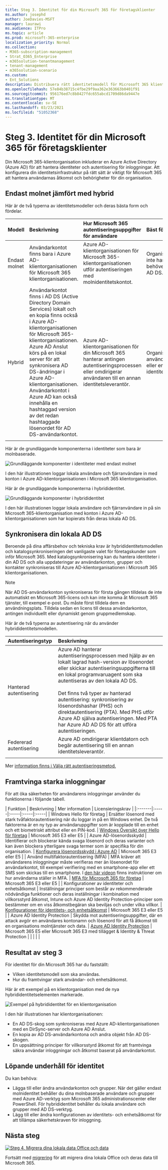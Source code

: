 ```yaml
---
title: Steg 3. Identitet för din Microsoft 365 för företagsklienter
ms.author: josephd
author: JoeDavies-MSFT
manager: laurawi
ms.audience: ITPro
ms.topic: article
ms.prod: microsoft-365-enterprise
localization_priority: Normal
ms.collection:
- M365-subscription-management
- Strat_O365_Enterprise
- m365solution-tenantmanagement
- tenant-management
- m365solution-scenario
ms.custom:
- Ent_Solutions
description: Distribuera rätt identitetsmodell för Microsoft 365 klientorganisation och framtvinga starka användar inloggningar.
ms.openlocfilehash: 57e84b38715c4fbe29f9aa362e363663b0401f91
ms.sourcegitcommit: 956176ed7c8b8427fdc655abcd1709d86da9447e
ms.translationtype: MT
ms.contentlocale: sv-SE
ms.lasthandoff: 03/23/2021
ms.locfileid: "51052368"
---
```

# <a name="step-3-identity-for-your-microsoft-365-for-enterprise-tenants"></a>Steg 3. Identitet för din Microsoft 365 för företagsklienter

Din Microsoft 365-klientorganisation inkluderar en Azure Active Directory (Azure AD) för att hantera identiteter och autentisering för inloggningar. Att konfigurera din identitetsinfrastruktur på rätt sätt är viktigt för Microsoft 365 att hantera användarnas åtkomst och behörigheter för din organisation.

## <a name="cloud-only-vs-hybrid"></a>Endast molnet jämfört med hybrid

Här är de två typerna av identitetsmodeller och deras bästa form och fördelar.


| Modell | Beskrivning | Hur Microsoft 365 autentiseringsuppgifter för användare | Bäst för | Största förmånen |
|:-------|:-----|:-----|:-----|:-----|
| Endast molnet | Användarkontot finns bara i Azure AD-klientorganisationen för Microsoft 365 klientorganisationen. | Azure AD-klientorganisationen för Microsoft 365-klientorganisationen utför autentiseringen med molnidentitetskontot. | Organisationer som inte har eller behöver en lokal AD DS. | Enkel att använda. Inga extra katalogverktyg eller servrar krävs. |
| Hybrid |  Användarkontot finns i AD DS (Active Directory Domain Services) lokalt och en kopia finns också i Azure AD-klientorganisationen för Microsoft 365-klientorganisationen. Azure AD Anslut körs på en lokal server för att synkronisera AD DS-ändringar i Azure AD-klientorganisationen. Användarkontot i Azure AD kan också innehålla en hashtaggad version av det redan hashtaggade lösenordet för AD DS-användarkontot. | Azure AD-klientorganisationen för din Microsoft 365 hanterar antingen autentiseringsprocessen eller omdirigerar användaren till en annan identitetsleverantör. | Organisationer som använder AD DS eller en annan identitetsleverantör. | Användarna kan använda samma autentiseringsuppgifter när de använder lokala eller molnbaserade resurser. |
||||||

Här är de grundläggande komponenterna i identiteter som bara är molnbaserade.
 
![Grundläggande komponenter i identiteter med endast molnet](../media/about-microsoft-365-identity/cloud-only-identity.png)

I den här illustrationen loggar lokala användare och fjärranvändare in med konton i Azure AD-klientorganisationen i Microsoft 365 klientorganisation.

Här är de grundläggande komponenterna i hybrididentitet.

![Grundläggande komponenter i hybrididentitet](../media/about-microsoft-365-identity/hybrid-identity.png)

I den här illustrationen loggar lokala användare och fjärranvändare in på sin Microsoft 365-klientorganisation med konton i Azure AD-klientorganisationen som har kopierats från deras lokala AD DS.

## <a name="synchronizing-your-on-premises-ad-ds"></a>Synkronisera din lokala AD DS

Beroende på dina affärsbehov och tekniska krav är hybrididentitetsmodellen och katalogsynkroniseringen det vanligaste valet för företagskunder som inför Microsoft 365. Med katalogsynkronisering kan du hantera identiteter i din AD DS och alla uppdateringar av användarkonton, grupper och kontakter synkroniseras till Azure AD-klientorganisationen i Microsoft 365 klientorganisationen.

>[!Note]
>När AD DS-användarkonton synkroniseras för första gången tilldelas de inte automatiskt en Microsoft 365-licens och kan inte komma åt Microsoft 365 tjänster, till exempel e-post. Du måste först tilldela dem en användningsplats. Tilldela sedan en licens till dessa användarkonton, antingen individuellt eller dynamiskt genom gruppmedlemskap.
>

Här är de två typerna av autentisering när du använder hybrididentitetsmodellen.

| Autentiseringstyp | Beskrivning |
|:-------|:-----|
| Hanterad autentisering | Azure AD hanterar autentiseringsprocessen med hjälp av en lokalt lagrad hash-version av lösenordet eller skickar autentiseringsuppgifterna till en lokal programvaruagent som ska autentiseras av den lokala AD DS. <br> <br>  Det finns två typer av hanterad autentisering: synkronisering av lösenordshashar (PHS) och direktautentisering (PTA). Med PHS utför Azure AD själva autentiseringen. Med PTA har Azure AD AD DS för att utföra autentiseringen. |
| Federerad autentisering | Azure AD omdirigerar klientdatorn och begär autentisering till en annan identitetsleverantör. |
|  |  |

Mer [information finns i Välja rätt autentiseringsmetod.](/azure/active-directory/hybrid/choose-ad-authn)

## <a name="enforcing-strong-sign-ins"></a>Framtvinga starka inloggningar

För att öka säkerheten för användarens inloggningar använder du funktionerna i följande tabell.

| Funktion | Beskrivning | Mer information | Licensieringskrav |
|:-------|:-----|:-----|:-----|:-----|
| Windows Hello för företag | Ersätter lösenord med stark tvåfaktorautentisering när du loggar in på en Windows enhet. De två faktorerna är en ny typ av användaruppgifter som är kopplade till en enhet och ett biometriskt attribut eller en PIN-kod. | [Windows Översikt över Hello för företag](/windows/security/identity-protection/hello-for-business/hello-overview) | Microsoft 365 E3 eller E5 |
| Azure AD-lösenordsskydd | Identifierar och blockerar kända svaga lösenord och deras varianter och kan även blockera ytterligare svaga termer som är specifika för din organisation. | [Konfigurera lösenordsskydd i Azure AD](/azure/active-directory/authentication/concept-password-ban-bad) | Microsoft 365 E3 eller E5 |
| Använd multifaktorautentisering (MFA) | MFA kräver att användarens inloggningar måste verifieras mer än lösenordet för användarkontot, till exempel verifiering med en smartphone-app eller ett SMS som skickas till en smartphone. I [den här videon](https://support.microsoft.com/office/set-up-multi-factor-authentication-in-microsoft-365-business-a32541df-079c-420d-9395-9d59354f7225) finns instruktioner om hur användarna ställer in MFA. | [MFA för Microsoft 365 för företag](../enterprise/microsoft-365-secure-sign-in.md#mfa) | Microsoft 365 E3 eller E5 |
| Konfigurationer av identiteter och enhetsåtkomst | Inställningar principer som består av rekommenderade nödvändiga funktioner och deras inställningar i kombination med villkorsstyrd åtkomst, Intune och Azure AD Identity Protection-principer som bestämmer om en viss åtkomstbegäran ska beviljas och under vilka villkor.  | [Konfigurationer för identitets- och enhetsåtkomst](../security/defender-365-security/microsoft-365-policies-configurations.md) | Microsoft 365 E3 eller E5 |
| Azure AD Identity Protection | Skydda mot autentiseringsuppgifter, där en attack avgör en användares kontonamn och lösenord för att få åtkomst till en organisations molntjänster och data. | [Azure AD Identity Protection](/azure/active-directory/active-directory-identityprotection) | Microsoft 365 E5 eller Microsoft 365 E3 med tillägget & Identity & Threat Protection |
|  |  |  |



## <a name="results-of-step-3"></a>Resultat av steg 3

För identitet för din Microsoft 365 har du fastställt:

- Vilken identitetsmodell som ska användas.
- Hur du framtvingar stark användar- och enhetsåtkomst.

Här är ett exempel på en klientorganisation med de nya hybrididentitetselementen markerade.

![Exempel på hybrididentitet för en klientorganisation](../media/tenant-management-overview/tenant-management-tenant-build-step3.png)

I den här illustrationen har klientorganisationen:

- En AD DS-skog som synkroniseras med Azure AD-klientorganisationen med en DirSync-server och Azure AD Anslut.
- En kopia av AD DS-användarkontona och andra objekt från AD DS-skogen.
- En uppsättning principer för villkorsstyrd åtkomst för att framtvinga säkra användar inloggningar och åtkomst baserat på användarkontot. 

## <a name="ongoing-maintenance-for-identity"></a>Löpande underhåll för identitet

Du kan behöva:

- Lägga till eller ändra användarkonton och grupper. När det gäller endast molnidentitet behåller du dina molnbaserade användare och grupper med Azure AD-verktyg som Microsoft 365 administrationscenter eller PowerShell. För hybrididentitet behåller du lokala användare och grupper med AD DS-verktyg.
- Lägg till eller ändra konfigurationen av identitets- och enhetsåtkomst för att tillämpa säkerhetskraven för inloggning.

## <a name="next-step"></a>Nästa steg

[![Steg 4. Migrera dina lokala data Office och data](../media/tenant-management-overview/tenant-management-step-grid-migration.png)](tenant-management-migration.md)

Fortsätt med [migrering](tenant-management-migration.md) för att migrera dina lokala Office och deras data till Microsoft 365.